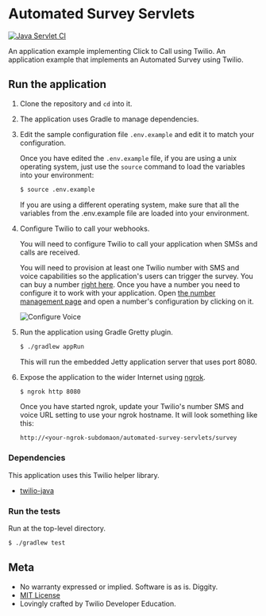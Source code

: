 # Automated Survey Servlets
[![Java Servlet CI](https://github.com/TwilioDevEd/automated-survey-servlets/actions/workflows/gradle.yml/badge.svg)](https://github.com/TwilioDevEd/automated-survey-servlets/actions/workflows/gradle.yml)

An application example implementing Click to Call using Twilio.
An application example that implements an Automated Survey using Twilio.

## Run the application

1. Clone the repository and `cd` into it.

1. The application uses Gradle to manage dependencies.

1. Edit the sample configuration file `.env.example` and edit it to match your configuration.

   Once you have edited the `.env.example` file, if you are using a unix operating system,
   just use the `source` command to load the variables into your environment:

   ```bash
   $ source .env.example
   ```

   If you are using a different operating system, make sure that all the
   variables from the .env.example file are loaded into your environment.

1. Configure Twilio to call your webhooks.

   You will need to configure Twilio to call your application when SMSs and calls are received.

   You will need to provision at least one Twilio number with SMS and voice capabilities
   so the application's users can trigger the survey. You can buy a number [right
   here](//www.twilio.com/user/account/phone-numbers/search). Once you have
   a number you need to configure it to work with your application. Open
   [the number management page](//www.twilio.com/user/account/phone-numbers/incoming)
   and open a number's configuration by clicking on it.

   ![Configure Voice](http://howtodocs.s3.amazonaws.com/twilio-number-config-all-med.gif)

1. Run the application using Gradle Gretty plugin.

   ```bash
   $ ./gradlew appRun
   ```

   This will run the embedded Jetty application server that uses port 8080.

1. Expose the application to the wider Internet using [ngrok](https://ngrok.com/).

   ```bash
   $ ngrok http 8080
   ```

   Once you have started ngrok, update your Twilio's number SMS and voice URL
   setting to use your ngrok hostname. It will look something like
   this:

   ```
   http://<your-ngrok-subdomaon/automated-survey-servlets/survey
   ```

### Dependencies

This application uses this Twilio helper library.

* [twilio-java](//github.com/twilio/twilio-java)

### Run the tests

Run at the top-level directory.

```bash
$ ./gradlew test
```

## Meta

* No warranty expressed or implied. Software is as is. Diggity.
* [MIT License](http://www.opensource.org/licenses/mit-license.html)
* Lovingly crafted by Twilio Developer Education.
